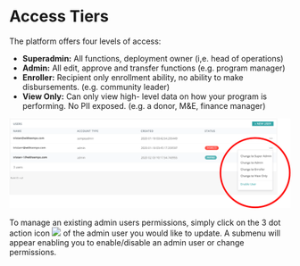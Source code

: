 # Access Tiers

The platform offers four levels of access:

* **Superadmin:**  All functions, deployment owner \(i,e. head of operations\)
* **Admin:** All edit, approve and transfer functions \(e.g. program manager\)
* **Enroller:** Recipient only enrollment ability, no ability to make disbursements. \(e.g. community leader\)
* **View Only:** Can only view high- level data on how your program is performing. No PII exposed.  \(e.g. a donor, M&E, finance manager\) 

![Admin User List \(on the settings page\)](../.gitbook/assets/13re-pe8umzqchlem4zblbfnzs3tpvwhghusscdfjyjs97nkd.png)

To manage an existing admin users permissions, simply click on the 3 dot action icon ![](https://lh4.googleusercontent.com/ii1F9h9-VKnlpA-g9PAA5_XtzFT9Tu-AKJjAvWun-ccrG6KS68PFzrhhL11UemVz4FcU6bMKT6w7NyqWJFSnioSqM8PfKrPz8C_WxDzGUpQwX8mr0HREiYhYJ0oLPicqO27BCvM) of the admin user you would like to update. A submenu will appear enabling you to enable/disable an admin user or change permissions.


